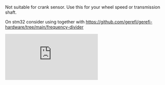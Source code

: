 
Not suitable for crank sensor. Use this for your wheel speed or transmission shaft.

On stm32 consider using together with https://github.com/gerefi/gerefi-hardware/tree/main/frequency-divider

![x](https://gerefi.com/forum/download/file.php?id=6911)
